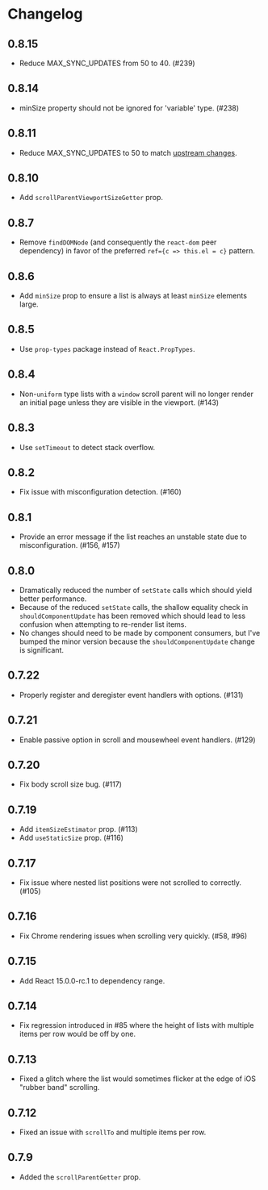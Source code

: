 # Changelog

## 0.8.15
- Reduce MAX_SYNC_UPDATES from 50 to 40. (#239)

## 0.8.14
- minSize property should not be ignored for 'variable' type. (#238)

## 0.8.11
- Reduce MAX_SYNC_UPDATES to 50 to match [upstream
  changes](https://github.com/facebook/react/pull/13163).

## 0.8.10
- Add `scrollParentViewportSizeGetter` prop.

## 0.8.7
- Remove `findDOMNode` (and consequently the `react-dom` peer dependency) in
  favor of the preferred `ref={c => this.el = c}` pattern.

## 0.8.6
- Add `minSize` prop to ensure a list is always at least `minSize` elements
  large.

## 0.8.5
- Use `prop-types` package instead of `React.PropTypes`.

## 0.8.4
- Non-`uniform` type lists with a `window` scroll parent will no longer render
  an initial page unless they are visible in the viewport. (#143)

## 0.8.3
- Use `setTimeout` to detect stack overflow.

## 0.8.2
- Fix issue with misconfiguration detection. (#160)

## 0.8.1
- Provide an error message if the list reaches an unstable state due to
  misconfiguration. (#156, #157)

## 0.8.0
- Dramatically reduced the number of `setState` calls which should yield better
  performance.
- Because of the reduced `setState` calls, the shallow equality check in
  `shouldComponentUpdate` has been removed which should lead to less confusion
  when attempting to re-render list items.
- No changes should need to be made by component consumers, but I've bumped the
  minor version because the `shouldComponentUpdate` change is significant.

## 0.7.22
- Properly register and deregister event handlers with options. (#131)

## 0.7.21
- Enable passive option in scroll and mousewheel event handlers. (#129)

## 0.7.20
- Fix body scroll size bug. (#117)

## 0.7.19
- Add `itemSizeEstimator` prop. (#113)
- Add `useStaticSize` prop. (#116)

## 0.7.17
- Fix issue where nested list positions were not scrolled to correctly. (#105)

## 0.7.16
- Fix Chrome rendering issues when scrolling very quickly. (#58, #96)

## 0.7.15
- Add React 15.0.0-rc.1 to dependency range.

## 0.7.14
- Fix regression introduced in #85 where the height of lists with multiple items
  per row would be off by one.

## 0.7.13
- Fixed a glitch where the list would sometimes flicker at the edge of iOS
  "rubber band" scrolling.

## 0.7.12
- Fixed an issue with `scrollTo` and multiple items per row.

## 0.7.9
- Added the `scrollParentGetter` prop.

